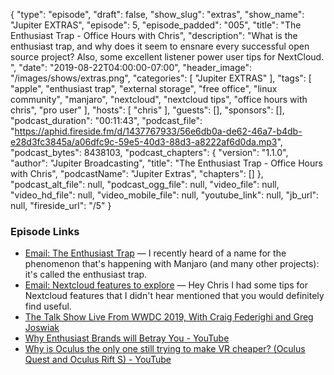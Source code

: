 {
  "type": "episode",
  "draft": false,
  "show_slug": "extras",
  "show_name": "Jupiter EXTRAS",
  "episode": 5,
  "episode_padded": "005",
  "title": "The Enthusiast Trap - Office Hours with Chris",
  "description": "What is the enthusiast trap, and why does it seem to ensnare every successful open source project? Also, some excellent listener power user tips for NextCloud. ",
  "date": "2019-08-22T04:00:00-07:00",
  "header_image": "/images/shows/extras.png",
  "categories": [
    "Jupiter EXTRAS"
  ],
  "tags": [
    "apple",
    "enthusiast trap",
    "external storage",
    "free office",
    "linux community",
    "manjaro",
    "nextcloud",
    "nextcloud tips",
    "office hours with chris",
    "pro user"
  ],
  "hosts": [
    "chris"
  ],
  "guests": [],
  "sponsors": [],
  "podcast_duration": "00:11:43",
  "podcast_file": "https://aphid.fireside.fm/d/1437767933/56e6db0a-de62-46a7-b4db-e28d3fc3845a/a06dfc9c-59e5-40d3-88d3-a8222af6d0da.mp3",
  "podcast_bytes": 8438103,
  "podcast_chapters": {
    "version": "1.1.0",
    "author": "Jupiter Broadcasting",
    "title": "The Enthusiast Trap - Office Hours with Chris",
    "podcastName": "Jupiter Extras",
    "chapters": []
  },
  "podcast_alt_file": null,
  "podcast_ogg_file": null,
  "video_file": null,
  "video_hd_file": null,
  "video_mobile_file": null,
  "youtube_link": null,
  "jb_url": null,
  "fireside_url": "/5"
}


### Episode Links

  * [Email: The Enthusiast Trap](https://slexy.org/view/s20YeO5kh5 "Email: The Enthusiast Trap") — I recently heard of a name for the phenomenon that's happening with Manjaro (and many other projects): it's called the enthusiast trap. 
  * [Email: Nextcloud features to explore](https://slexy.org/view/s2kwudq1Zn "Email: Nextcloud features to explore") — Hey Chris I had some tips for Nextcloud features that I didn't hear mentioned that you would definitely find useful.
  * [The Talk Show Live From WWDC 2019, With Craig Federighi and Greg Joswiak](https://daringfireball.net/2019/06/the_talk_show_live_from_wwdc_2019 "The Talk Show Live From WWDC 2019, With Craig Federighi and Greg Joswiak")
  * [Why Enthusiast Brands will Betray You - YouTube](https://www.youtube.com/watch?v=FJgTKx-rg18 "Why Enthusiast Brands will Betray You - YouTube")
  * [Why is Oculus the only one still trying to make VR cheaper? (Oculus Quest and Oculus Rift S) - YouTube](https://www.youtube.com/watch?v=YpVLmME2n1M "Why is Oculus the only one still trying to make VR cheaper? \(Oculus Quest and Oculus Rift S\) - YouTube")


